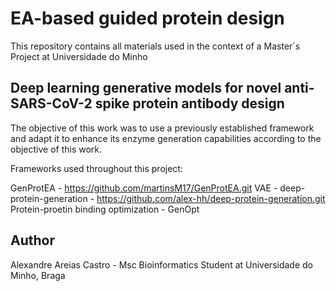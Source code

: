 # EA-based guided protein design

This repository contains all materials used in the context of a Master´s Project at Universidade do Minho

## Deep learning generative models for novel anti-SARS-CoV-2 spike protein antibody design

The objective of this work was to use a previously established framework and adapt it to enhance its enzyme generation capabilities according to the objective of this work.

Frameworks used throughout this project:

GenProtEA - https://github.com/martinsM17/GenProtEA.git
VAE - deep-protein-generation - https://github.com/alex-hh/deep-protein-generation.git
Protein-proetin binding optimization - GenOpt

## Author

Alexandre Areias Castro - Msc Bioinformatics Student at Universidade do Minho, Braga
